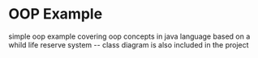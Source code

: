 # OOP Example
simple oop example covering oop concepts in java language
based on a whild life reserve system
-- class diagram is also included in the project